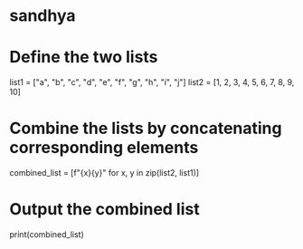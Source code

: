 # sandhya
# Define the two lists
list1 = ["a", "b", "c", "d", "e", "f", "g", "h", "i", "j"]
list2 = [1, 2, 3, 4, 5, 6, 7, 8, 9, 10]

# Combine the lists by concatenating corresponding elements
combined_list = [f"{x}{y}" for x, y in zip(list2, list1)]

# Output the combined list
print(combined_list)
